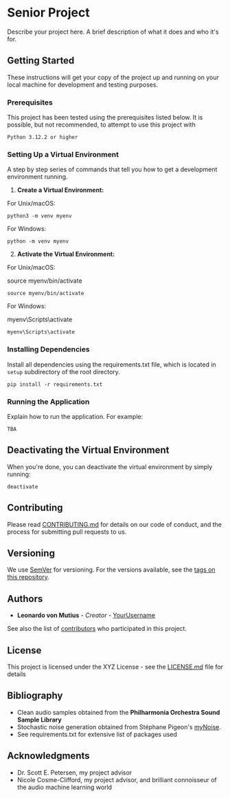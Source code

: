 # Senior Project

Describe your project here. A brief description of what it does and who it's for.

## Getting Started

These instructions will get your copy of the project up and running on your local machine for development and testing purposes.

### Prerequisites

This project has been tested using the prerequisites listed below. It is possible, but not recommended, to attempt to use this project with 



```
Python 3.12.2 or higher
```



### Setting Up a Virtual Environment

A step by step series of commands that tell you how to get a development environment running.

1. **Create a Virtual Environment:**

For Unix/macOS: 

```
python3 -m venv myenv
```

For Windows:

```
python -m venv myenv
```



2. **Activate the Virtual Environment:**

For Unix/macOS:

source myenv/bin/activate

```
source myenv/bin/activate
```

For Windows:

myenv\Scripts\activate

```
myenv\Scripts\activate
```



### Installing Dependencies

Install all dependencies using the requirements.txt file, which is located in `setup` subdirectory of the root directory.

```
pip install -r requirements.txt
```



### Running the Application

Explain how to run the application. For example:

```
TBA
```

## Deactivating the Virtual Environment

When you're done, you can deactivate the virtual environment by simply running:

```
deactivate
```



## Contributing

Please read [CONTRIBUTING.md](LINK_TO_YOUR_CONTRIBUTING_GUIDELINES) for details on our code of conduct, and the process for submitting pull requests to us.

## Versioning

We use [SemVer](http://semver.org/) for versioning. For the versions available, see the [tags on this repository](LINK_TO_YOUR_VERSION_TAGS).

## Authors

* **Leonardo von Mutius** - *Creator* - [YourUsername](LINK_TO_YOUR_GITHUB_PROFILE)

See also the list of [contributors](LINK_TO_YOUR_PROJECT_CONTRIBUTORS) who participated in this project.



## License

This project is licensed under the XYZ License - see the [LICENSE.md](LICENSE.md) file for details



## Bibliography

- Clean audio samples obtained from the **Philharmonia Orchestra Sound Sample Library**
- Stochastic noise generation obtained from Stéphane Pigeon's [myNoise](mynoise.net).
- See requirements.txt for extensive list of packages used



## Acknowledgments

* Dr. Scott E. Petersen, my project advisor
* Nicole Cosme-Clifford, my project advisor, and brilliant connoisseur of the audio machine learning world